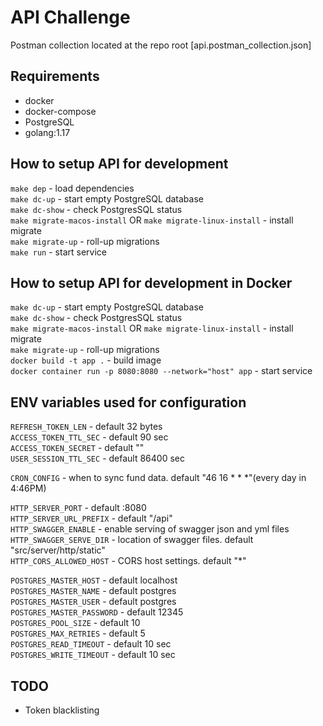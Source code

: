 # API Challenge

Postman collection located at the repo root [api.postman_collection.json]

## Requirements

- docker
- docker-compose
- PostgreSQL
- golang:1.17

## How to setup API for development

```make dep``` - load dependencies\
```make dc-up``` - start empty PostgreSQL database  
```make dc-show``` - check PostgresSQL status\
```make migrate-macos-install``` OR ```make migrate-linux-install``` - install migrate\
```make migrate-up``` - roll-up migrations  
```make run``` - start service

## How to setup API for development in Docker

```make dc-up``` - start empty PostgreSQL database  
```make dc-show``` - check PostgresSQL status\
```make migrate-macos-install``` OR ```make migrate-linux-install``` - install migrate\
```make migrate-up``` - roll-up migrations\
```docker build -t app .``` - build image\
```docker container run -p 8080:8080 --network="host" app``` - start service

## ENV variables used for configuration

```REFRESH_TOKEN_LEN```    - default 32 bytes\
```ACCESS_TOKEN_TTL_SEC``` - default 90 sec\
```ACCESS_TOKEN_SECRET```  - default ""\
```USER_SESSION_TTL_SEC``` - default 86400 sec

```CRON_CONFIG``` - when to sync fund data. default "46 16 * * *"(every day in 4:46PM)

```HTTP_SERVER_PORT```       - default :8080\
```HTTP_SERVER_URL_PREFIX``` - default "/api"\
```HTTP_SWAGGER_ENABLE```    - enable serving of swagger json and yml files \
```HTTP_SWAGGER_SERVE_DIR``` - location of swagger files. default "src/server/http/static"\
```HTTP_CORS_ALLOWED_HOST``` - CORS host settings. default "*"

```POSTGRES_MASTER_HOST```     - default localhost\
```POSTGRES_MASTER_NAME```     - default postgres\
```POSTGRES_MASTER_USER```     - default postgres\
```POSTGRES_MASTER_PASSWORD``` - default 12345\
```POSTGRES_POOL_SIZE```       - default 10\
```POSTGRES_MAX_RETRIES```     - default 5\
```POSTGRES_READ_TIMEOUT```    - default 10 sec\
```POSTGRES_WRITE_TIMEOUT```   - default 10 sec

## TODO

- Token blacklisting
